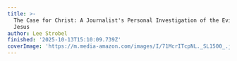 ```yaml
---
title: >-
  The Case for Christ: A Journalist's Personal Investigation of the Evidence for
  Jesus
author: Lee Strobel
finished: '2025-10-13T15:10:09.739Z'
coverImage: 'https://m.media-amazon.com/images/I/71McrITcpNL._SL1500_.jpg'
---
```

